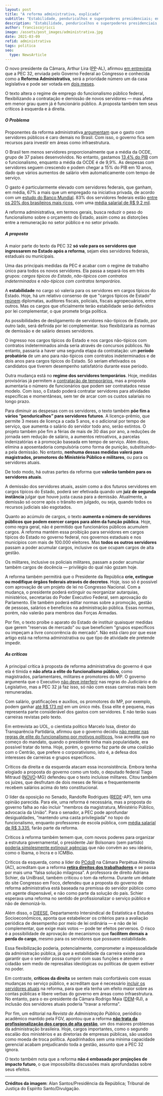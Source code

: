 ```yaml
---
layout: post
title: "A reforma administrativa, explicada"
subtitle: "Estabilidade, penduricalhos e superpoderes presidenciais; entenda o que muda com a proposta do governo, e o que dizem seus críticos"
description: "Estabilidade, penduricalhos e superpoderes presidenciais; entenda o que muda com a proposta do governo, e o que dizem seus críticos"
author: franciscojricci
image: /assets/post_images/administrativa.jpg
date: 2021-03-09
refid: administrativa
tags: politica
seo:
  type: NewsArticle
---
```


O novo presidente da Câmara, Arthur Lira
([PP](https://pindograma.com.br/2020/12/08/plpp.html)-AL), afirmou [em
entrevista](https://www.youtube.com/watch?v=GTZEX8uqvng) que a PEC 32, enviada
pelo Governo Federal ao Congresso e conhecida como a **Reforma
Administrativa**, será a prioridade número um da casa legislativa e pode ser
votada em [dois
meses](https://www.camara.leg.br/noticias/729729-lira-diz-que-reforma-administrativa-pode-ser-votada-em-2-meses-e-tributaria-em-oito/).

O texto altera o regime de emprego do funcionalismo público federal,
flexibilizando a contratação e demissão de novos servidores — mas afeta em
menor grau quem já é funcionário público. A proposta também tem seus críticos à
esquerda e à direita.

##### O Problema

Proponentes da reforma administrativa[
argumentam](https://www.jornaldocomercio.com/_conteudo/opiniao/2018/11/657024-a-importancia-da-reforma-administrativa-no-brasil.html)
que o gasto com servidores públicos é caro demais no Brasil. Com isso, o
governo fica sem recursos para investir em áreas como infraestrutura.

O Brasil tem menos servidores proporcionalmente que a média da OCDE, grupo de
37 países desenvolvidos. No entanto, gastamos [13,4% do
PIB](https://g1.globo.com/economia/noticia/2020/10/27/brasil-e-6o-que-mais-gasta-com-servidores-publicos-em-ranking-com-mais-de-70-paises-diz-cni.ghtml)
com o funcionalismo, enquanto a média da OCDE é de 9,9%. As despesas com
servidores seguem crescendo e podem chegar a 15% do PIB em 10 anos, dado que
vários aumentos de salário vêm automaticamente com tempo de serviço.

O gasto é particularmente elevado com servidores federais, que ganham, em
média, 67% a mais que um empregado na iniciativa privada, de acordo com um
[estudo do Banco
Mundial](https://www1.folha.uol.com.br/mercado/2017/11/1936903-brasil-gasta-mais-com-servidores-do-que-franca-e-eua-diz-banco-mundial.shtml).
83% dos servidores federais estão [entre os 20% dos brasileiros mais
ricos](https://exame.com/brasil/44-dos-servidores-recebem-mais-de-r-10-mil-por-mes-aponta-banco-mundial/),
com uma [média salarial de R$ 9,2
mil](https://economia.uol.com.br/noticias/deutsche-welle/2020/09/03/servidor-ganha-demais-na-verdade-funcionalismo-e-desigual-como-o-brasil.htm).

A reforma administrativa, em termos gerais, busca reduzir o peso do
funcionalismo sobre o orçamento do Estado, assim como as distorções entre a
remuneração no setor público e no setor privado.

##### A proposta

A maior parte do texto da PEC 32 **só vale para os servidores que ingressarem
no Estado após a reforma**, sejam eles servidores federais, estaduais ou
municipais.  

Uma das principais medidas da PEC é acabar com o regime de trabalho único para
todos os novos servidores. Ela passa a separá-los em três grupos: _cargos
típicos do Estado_, _não-típicos com contratos indeterminados_ e _não-típicos
com contratos temporários_.

A **estabilidade** no cargo só valeria para os servidores em cargos típicos do
Estado. Hoje, há um relativo consenso de que "cargos típicos de Estado"
[reúnem](https://blog.grancursosonline.com.br/reforma-administrativa-carreiras-tipicas-de-estado/)
diplomatas, auditores fiscais, policiais, fiscais agropecuários, entre outros.
Mas os cargos que oficialmente terão estabilidade serão definidos por lei
complementar, o que promete briga política.

As possibilidades de desligamento de servidores não-típicos de Estado, por
outro lado, será definida por lei complementar. Isso flexibilizaria as normas
de demissão e de salário desses servidores.

O ingresso nos cargos típicos do Estado e nos cargos não-típicos com contratos
indeterminados ainda seria através de concursos públicos. No entanto, passaria
a haver uma segunda etapa da contratação: um **período probatório** de um ano
para não-típicos com contratos indeterminados e de dois anos para cargos
típicos do Estado. Só seriam efetivados os candidatos que tiverem desempenho
satisfatório durante esse período.

Outra mudança está no **regime dos servidores temporários**. Hoje, medidas
provisórias já permitem a [contratação de
temporários](https://economia.estadao.com.br/noticias/geral,com-mp-governo-pode-contratar-mais-de-43-mil-temporarios-em-2020,70003314800),
mas a proposta aumentaria o número de funcionários que podem ser contratados
nesse modelo. Com isso, o Estado poderá contratar servidores para atividades
específicas e momentâneas, sem ter de arcar com os custos salariais no longo
prazo.

Para diminuir as despesas com os servidores, o texto também **põe fim a vários
“penduricalhos” para servidores futuros**. A licença-prêmio, que permite 3
meses de licença a cada 5 anos, e o adicional por tempo de serviço, que aumenta
o salário do servidor todo ano, serão extintos. O projeto também põe fim a
férias de mais de 30 dias por ano, a reduções de jornada sem redução de
salário, a aumentos retroativos, a parcelas indenizatórias e à promoção baseada
em tempo de serviço. Além disso, elimina a aposentadoria compulsória como forma
de punição, substituindo-a pela demissão. No entanto, **nenhuma dessas medidas
valerá para magistrados, promotores do Ministério Público e militares**, ou
para os servidores atuais.

De todo modo, há outras partes da reforma que **valerão também para os
servidores atuais**.

A demissão dos servidores atuais, assim como a dos futuros servidores em cargos
típicos do Estado, poderá ser efetivada quando um **juiz de segunda instância**
julgar que houve justa causa para a demissão. Atualmente, a demissão só ocorre
após o trânsito em julgado, ou seja, quando todos os recursos judiciais são
esgotados.

Quanto ao acúmulo de cargos, o texto **aumenta o número de servidores públicos
que podem exercer cargos para além da função pública**. Hoje, como regra geral,
não é permitido que funcionários públicos acumulem cargos. A reforma mantém
essa proibição para servidores em cargos típicos do Estado no governo federal,
nos governos estaduais e nos municípios com mais de 100.000 eleitores. Mas
**todos os outros servidores** passam a poder acumular cargos, inclusive os que
ocupam cargos de alta gestão.

Os militares, inclusive os policiais militares, passam a poder acumular também
cargos de docência — privilégio do qual não gozam hoje.

A reforma também permitirá que o Presidente da República **crie, extingue ou
modifique órgãos federais através de decretos**. Hoje, isso só é possível com
aprovação de um projeto de lei no Congresso Nacional. Com a mudança, o
presidente poderá extinguir ou reorganizar autarquias, ministérios, secretarias
do Poder Executivo Federal, sem aprovação do Parlamento. Ele também poderá
editar normas sobre a promoção, gestão de pessoas, salários e benefícios na
administração pública. Essas normas, porém, não valerão para membros das Forças
Armadas.

Por fim, o texto proíbe o aparato do Estado de instituir quaisquer medidas que
gerem "reservas de mercado" ou que beneficiem "grupos específicos ou impeçam a
livre concorrência do mercado". Não está claro por que esse artigo está na
reforma administrativa ou que tipo de atividade ele pretende impedir.

##### As críticas

A principal crítica à proposta de reforma administrativa do governo é que ela é
tímida e **não afeta a elite do funcionalismo público**, como magistrados,
parlamentares, militares e promotores do MP. O governo argumenta que o
Executivo [não deve
interferir](https://www.brasildefato.com.br/2020/09/03/reforma-administrativa-de-bolsonaro-nao-afeta-juizes-parlamentares-e-militares)
nas regras do Judiciário e do Legislativo, mas a PEC 32 já faz isso, só não com
essas carreiras mais bem remuneradas.

Com salário, gratificações e auxílios, os promotores do MP, por exemplo, podem
ganhar [até R$ 173
mil](https://www.gazetadigital.com.br/editorias/politica-de-mt/mpe-pagou-mais-de-r-100-mil-de-salrios-a-59-membros/604537)
em um único mês. Essa elite é pequena, mas representa parte considerável dos
gastos com servidores. E não terão suas carreiras revistas pelo texto.

Em entrevista ao UOL, o cientista político Marcelo Issa, diretor do
Transparência Partidária, afirmou que o governo decidiu [não mexer nas regras
de elite do funcionalismo por motivos
políticos.](https://economia.uol.com.br/noticias/redacao/2020/09/04/reforma-administrativa-fim-da-estabilidade.htm)
Issa acredita que no começo do mandato, quando o presidente tinha mais
popularidade, era possível tratar do tema. Hoje, porém, o governo faz parte de
uma coalizão com o Centrão, que prefere o corporativismo, isto é, a defesa dos
interesses de carreiras e grupos específicos.

Críticos da direita e da esquerda atacam essa inconsistência. Embora tenha
elogiado a proposta do governo como um todo, o deputado federal Tiago Mitraud
([NOVO](https://pindograma.com.br/2020/11/10/novo-patri.html)-MG) defendeu que
o texto incluísse militares. Citou também os juízes, que desfrutam de dois
meses de férias e frequentemente recebem salários acima do teto constitucional.

O líder da oposição no Senado, Randolfe Rodrigues
([REDE](https://pindograma.com.br/2020/12/18/pvrede.html)-AP), tem uma opinião
parecida. Para ele, uma reforma é necessária, mas a proposta do governo falha
ao não incluir "membros da magistratura, Ministério Público, advocacia da
União". Para o senador, a PEC pode aprofundar desigualdades, “mantendo uma
casta privilegiada” no topo do funcionalismo, enquanto professores de escola
pública, com [média salarial de R$
3.335](https://querobolsa.com.br/revista/salario-de-professor-de-escola), farão
parte da reforma.

Críticos à reforma também temem que, com novos poderes para organizar a
estrutura governamental, o presidente Jair Bolsonaro (sem partido) [poderia
simplesmente extinguir
agências](https://www.redebrasilatual.com.br/ambiente/2021/02/servidores-temem-extincao-do-ibama-e-do-icmbio-pelo-governo-bolsonaro/)
que não convêm ao seu ideário, como o Ibama, o Incra e o ICMBio.

Críticos da esquerda, como a líder do
[PCdoB](https://pindograma.com.br/2020/11/28/pcbdob.html) na Câmara Perpétua
Almeida (AC), acreditam que a reforma **[retira direitos dos
trabalhadores](https://economia.uol.com.br/noticias/reuters/2020/09/03/em-meio-a-criticas-e-elogios-parlamentares-questionam-efeitos-da-reforma-administrativa.htm)**
e se passa por mais uma “falsa solução milagrosa”. A professora de direito
Adriana Schier, da UniBrasil, também criticou o tom da reforma. Durante um
debate do site Congresso em Foco, defendeu que a proposta do governo de reforma
administrativa está baseada na premissa do servidor público como um agente
dispensável, e não como parte da solução do país. Schier esperava uma reforma
no sentido de profissionalizar o serviço público e não de demonizá-lo.

Além disso, o
[DIEESE](https://www.anpprev.org.br/redactor_data/20201110122127_notatec247reformaadministrativa--281-29_compressed.pdf),
Departamento Intersindical de Estatística e Estudos Socioeconômicos, aponta que
estabelecer os critérios para a avaliação periódica de desempenho por meio de
lei ordinária — e não de lei complementar, que exige mais votos — pode ter
efeitos perversos. O risco é a possibilidade de aprovação de mecanismos que
**facilitem demais a perda do cargo**, mesmo para os servidores que possuem
estabilidade.

Essa flexibilização poderia, potencialmente, comprometer a impessoalidade da
administração pública, já que a estabilidade da carreira existe para garantir
que o servidor possa cumprir com suas funções e atender o cidadão sem medo de
represálias ideológicas ou políticas de quem estiver no poder. 

Em contraste, **críticos da direita** se sentem mais confortáveis com essas
mudanças no serviço público, e acreditam que é necessário [incluir os
servidores
atuais](https://www12.senado.leg.br/noticias/materias/2020/10/09/frente-quer-incluir-atuais-servidores-na-reforma-administrativa)
na reforma, para que ela tenha um efeito maior sobre as contas públicas e
libere verbas do governo em áreas como infraestrutura. No entanto, para o
ex-presidente da Câmara Rodrigo Maia
([DEM](https://pindograma.com.br/2020/11/03/dem-rep.html)-RJ), a inclusão dos
servidores atuais poderia "travar a reforma".

Por fim, um editorial na _Revista de Administração Pública_, periódico
acadêmico mantido pela FGV, apontou que a reforma **[não trata da
profissionalização dos cargos de alta
gestão](https://www.scielo.br/pdf/rap/v54n6/1982-3134-rap-54-06-1.pdf)**, um
dos maiores problemas da administração brasileira. Hoje, cargos importantes,
como o segundo escalão dos ministérios e as diretorias de empresas públicas,
são usados como moeda de troca política. Apadrinhados sem uma mínima capacidade
gerencial acabam prejudicando toda a gestão, assunto que a PEC 32 ignora. 

O texto também nota que a reforma **não é embasada por projeções de impacto
futuro**, o que impossibilita discussões mais aprofundadas sobre seus efeitos.

<hr style="width: 100%;">

**Créditos da imagem**: Alan Santos/Presidência da República; Tribunal de
Justiça do Espírito Santo/Divulgação.

